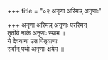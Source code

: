 +++
title = "०२ अनृणा अस्मिन्न् अनृणाः"

+++
अनृणा अस्मिन्न् अनृणाः परस्मिन्  
तृतीये नाके अनृणाः स्याम ।  
ये देवयाना उत पितृयाणाः  
सर्वान् पथो अनृणाः क्षयेम ॥